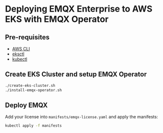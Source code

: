 # Deploying EMQX Enterprise to AWS EKS with EMQX Operator

## Pre-requisites

- [AWS CLI](https://docs.aws.amazon.com/cli/latest/userguide/install-cliv2.html)
- [eksctl](https://docs.aws.amazon.com/eks/latest/userguide/getting-started-eksctl.html)
- [kubectl](https://kubernetes.io/docs/tasks/tools/install-kubectl/)

## Create EKS Cluster and setup EMQX Operator

```bash
./create-eks-cluster.sh
./install-emqx-operator.sh
```

## Deploy EMQX

Add your license into `manifests/emqx-license.yaml` and apply the manifests:

```bash
kubectl apply -f manifests
```
